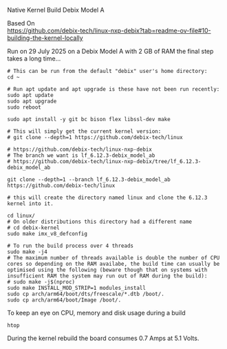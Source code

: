 Native Kernel Build Debix Model A

Based On\
https://github.com/debix-tech/linux-nxp-debix?tab=readme-ov-file#10-building-the-kernel-locally

Run on 29 July 2025 on a Debix Model A with 2 GB of RAM the final step takes a long time...

```
# This can be run from the default "debix" user's home directory:
cd ~

# Run apt update and apt upgrade is these have not been run recently:
sudo apt update
sudo apt upgrade
sudo reboot

sudo apt install -y git bc bison flex libssl-dev make

# This will simply get the current kernel version:
# git clone --depth=1 https://github.com/debix-tech/linux

# https://github.com/debix-tech/linux-nxp-debix
# The branch we want is lf_6.12.3-debix_model_ab
# https://github.com/debix-tech/linux-nxp-debix/tree/lf_6.12.3-debix_model_ab

git clone --depth=1 --branch lf_6.12.3-debix_model_ab https://github.com/debix-tech/linux

# this will create the directory named linux and clone the 6.12.3 kernel into it.

cd linux/
# On older distributions this directory had a different name
# cd debix-kernel
sudo make imx_v8_defconfig

# To run the build process over 4 threads 
sudo make -j4
# The maximum number of threads available is double the number of CPU cores so depending on the RAM availabe, the build time can usually be optimised using the following (beware though that on systems with insufficient RAM the system may run out of RAM during the build):
# sudo make -j$(nproc)
sudo make INSTALL_MOD_STRIP=1 modules_install
sudo cp arch/arm64/boot/dts/freescale/*.dtb /boot/.
sudo cp arch/arm64/boot/Image /boot/.

```

To keep an eye on CPU, memory and disk usage during a build

```
htop
```

During the kernel rebuild the board consumes 0.7 Amps at 5.1 Volts.
